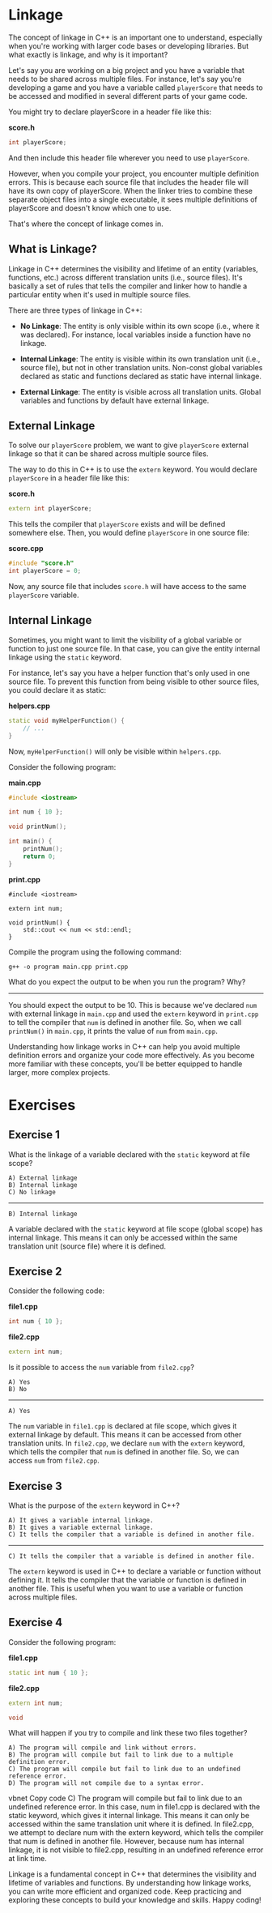 # Linkage
The concept of linkage in C++ is an important one to understand, especially when you're working with larger code bases or developing libraries. But what exactly is linkage, and why is it important?

Let's say you are working on a big project and you have a variable that needs to be shared across multiple files. For instance, let's say you're developing a game and you have a variable called `playerScore` that needs to be accessed and modified in several different parts of your game code.

You might try to declare playerScore in a header file like this:

**score.h**
```cpp
int playerScore;
```

And then include this header file wherever you need to use `playerScore`.

However, when you compile your project, you encounter multiple definition errors. This is because each source file that includes the header file will have its own copy of playerScore. When the linker tries to combine these separate object files into a single executable, it sees multiple definitions of playerScore and doesn't know which one to use.

That's where the concept of linkage comes in.

## What is Linkage?
Linkage in C++ determines the visibility and lifetime of an entity (variables, functions, etc.) across different translation units (i.e., source files). It's basically a set of rules that tells the compiler and linker how to handle a particular entity when it's used in multiple source files.

There are three types of linkage in C++:

- **No Linkage**: The entity is only visible within its own scope (i.e., where it was declared). For instance, local variables inside a function have no linkage.

- **Internal Linkage**: The entity is visible within its own translation unit (i.e., source file), but not in other translation units. Non-const global variables declared as static and functions declared as static have internal linkage.

- **External Linkage**: The entity is visible across all translation units. Global variables and functions by default have external linkage.

## External Linkage
To solve our `playerScore` problem, we want to give `playerScore` external linkage so that it can be shared across multiple source files.

The way to do this in C++ is to use the `extern` keyword. You would declare `playerScore` in a header file like this:

**score.h**
```cpp
extern int playerScore;
```

This tells the compiler that `playerScore` exists and will be defined somewhere else. Then, you would define `playerScore` in one source file:

**score.cpp**
```cpp
#include "score.h"
int playerScore = 0;
```

Now, any source file that includes `score.h` will have access to the same `playerScore` variable.

## Internal Linkage
Sometimes, you might want to limit the visibility of a global variable or function to just one source file. In that case, you can give the entity internal linkage using the `static` keyword.

For instance, let's say you have a helper function that's only used in one source file. To prevent this function from being visible to other source files, you could declare it as static:

**helpers.cpp**
```cpp
static void myHelperFunction() {
    // ...
}
```

Now, `myHelperFunction()` will only be visible within `helpers.cpp`.

Consider the following program:

**main.cpp**
```cpp
#include <iostream>

int num { 10 };

void printNum();

int main() {
    printNum();
    return 0;
}
```

**print.cpp**
```
#include <iostream>

extern int num;

void printNum() {
    std::cout << num << std::endl;
}
```

Compile the program using the following command:

```
g++ -o program main.cpp print.cpp
```

What do you expect the output to be when you run the program? Why?

---

You should expect the output to be 10. This is because we've declared `num` with external linkage in `main.cpp` and used the `extern` keyword in `print.cpp` to tell the compiler that `num` is defined in another file. So, when we call `printNum()` in `main.cpp`, it prints the value of `num` from `main.cpp`.

Understanding how linkage works in C++ can help you avoid multiple definition errors and organize your code more effectively. As you become more familiar with these concepts, you'll be better equipped to handle larger, more complex projects.

# Exercises

## Exercise 1
What is the linkage of a variable declared with the `static` keyword at file scope?

```
A) External linkage
B) Internal linkage
C) No linkage
```

---

```
B) Internal linkage
```

A variable declared with the `static` keyword at file scope (global scope) has internal linkage. This means it can only be accessed within the same translation unit (source file) where it is defined.

## Exercise 2
Consider the following code:

**file1.cpp**
```cpp
int num { 10 };
```

**file2.cpp**
```cpp
extern int num;
```

Is it possible to access the `num` variable from `file2.cpp`?

```
A) Yes
B) No
```

---

```
A) Yes
```

The `num` variable in `file1.cpp` is declared at file scope, which gives it external linkage by default. This means it can be accessed from other translation units. In `file2.cpp`, we declare `num` with the `extern` keyword, which tells the compiler that `num` is defined in another file. So, we can access `num` from `file2.cpp`.

## Exercise 3
What is the purpose of the `extern` keyword in C++?

```
A) It gives a variable internal linkage.
B) It gives a variable external linkage.
C) It tells the compiler that a variable is defined in another file.
```

---

```
C) It tells the compiler that a variable is defined in another file.
```

The `extern` keyword is used in C++ to declare a variable or function without defining it. It tells the compiler that the variable or function is defined in another file. This is useful when you want to use a variable or function across multiple files.

## Exercise 4
Consider the following program:

**file1.cpp**
```cpp
static int num { 10 };
```

**file2.cpp**

```cpp
extern int num;

void 
```

What will happen if you try to compile and link these two files together?

```
A) The program will compile and link without errors.
B) The program will compile but fail to link due to a multiple definition error.
C) The program will compile but fail to link due to an undefined reference error.
D) The program will not compile due to a syntax error.
```

vbnet
Copy code
C) The program will compile but fail to link due to an undefined reference error.
In this case, num in file1.cpp is declared with the static keyword, which gives it internal linkage. This means it can only be accessed within the same translation unit where it is defined. In file2.cpp, we attempt to declare num with the extern keyword, which tells the compiler that num is defined in another file. However, because num has internal linkage, it is not visible to file2.cpp, resulting in an undefined reference error at link time.

Linkage is a fundamental concept in C++ that determines the visibility and lifetime of variables and functions. By understanding how linkage works, you can write more efficient and organized code. Keep practicing and exploring these concepts to build your knowledge and skills. Happy coding!